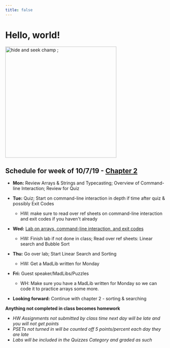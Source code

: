 ```yaml
---
title: false
---
```


# Hello, world!

<img src="https://ih0.redbubble.net/image.453247676.2842/flat,800x800,070,f.u3.jpg" alt="hide and seek champ ;" height="350">

## Schedule for week of 10/7/19 - [Chapter 2](curriculum/2)

  - **Mon:** Review Arrays & Strings and Typecasting; Overview of Command-line Interaction; Review for Quiz
  - **Tue:** Quiz; Start on command-line interaction in depth if time after quiz & possibly Exit Codes
    - HW: make sure to read over ref sheets on command-line interaction and exit codes if you haven't already
  - **Wed:** [Lab on arrays, command-line interaction, and exit codes](https://lab.cs50.io/candib80/cs50labs/c/oldFriends/)
    - HW: Finish lab if not done in class; Read over ref sheets: Linear search and Bubble Sort
  - **Thu:** Go over lab; Start Linear Search and Sorting
    - HW: Get a MadLib written for Monday
  - **Fri:** Guest speaker/MadLibs/Puzzles
    - WH: Make sure you have a MadLib written for Monday so we can code it to practice arrays some more.

  - **Looking forward:** Continue with chapter 2 - sorting & searching

**Anything not completed in class becomes homework**
  - *HW Assignments not submitted by class time next day will be late and you will not get points*
  - *PSETs not turned in will be counted off 5 points/percent each day they are late*
  - *Labs will be included in the Quizzes Category and graded as such*

<!-- This is CS50 AP, Harvard University's introduction to the intellectual enterprises of computer science and the art of programming for students in high school, which satisfies the College Board's AP CS Principles curriculum framework.

<iframe src="https://www.youtube.com/embed/tZxLMIk_SaY?playlist=GAB6Gm7pTTA"></iframe> -->
